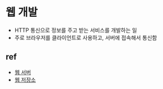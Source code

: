 # 웹 개발
- HTTP 통신으로 정보를 주고 받는 서비스를 개발하는 일
- 주로 브라우저를 클라이언트로 사용하고, 서버에 접속해서 통신함

## ref
- [웹 서버](/mib/web/server)
- [웹 저장소](/mib/web/storage)
